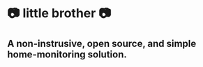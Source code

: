 # :camera: little brother :camera:
## A non-instrusive, open source, and simple home-monitoring solution. 

